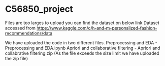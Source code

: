 # C56850_project
Files are too larges to upload you can find the dataset on below link
Dataset accessed from https://www.kaggle.com/c/h-and-m-personalized-fashion-recommendations/data

We have uploaded the code in two different files.
Preprocessing and EDA - Preprocessing and EDA.ipynb
Apriori and collaborative filtering - Apriori and collabrative filtering.zip (As the file exceeds the size limit we have uploaded the zip file)
